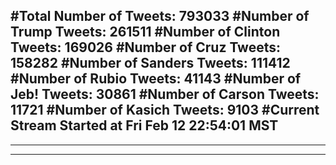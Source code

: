 #Total Number of Tweets: 793033 
#Number of Trump Tweets: 261511
#Number of Clinton Tweets: 169026
#Number of Cruz Tweets: 158282
#Number of Sanders Tweets: 111412
#Number of Rubio Tweets: 41143
#Number of Jeb! Tweets: 30861
#Number of Carson Tweets: 11721
#Number of Kasich Tweets: 9103
#Current Stream Started at Fri Feb 12 22:54:01 MST
---
---
---
